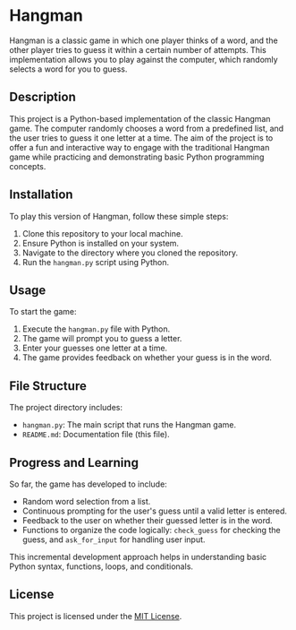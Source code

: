 # Hangman

Hangman is a classic game in which one player thinks of a word, and the other player tries to guess it within a certain number of attempts. This implementation allows you to play against the computer, which randomly selects a word for you to guess.

## Description

This project is a Python-based implementation of the classic Hangman game. The computer randomly chooses a word from a predefined list, and the user tries to guess it one letter at a time. The aim of the project is to offer a fun and interactive way to engage with the traditional Hangman game while practicing and demonstrating basic Python programming concepts.

## Installation

To play this version of Hangman, follow these simple steps:

1. Clone this repository to your local machine.
2. Ensure Python is installed on your system.
3. Navigate to the directory where you cloned the repository.
4. Run the `hangman.py` script using Python.

## Usage

To start the game:

1. Execute the `hangman.py` file with Python.
2. The game will prompt you to guess a letter.
3. Enter your guesses one letter at a time.
4. The game provides feedback on whether your guess is in the word.

## File Structure

The project directory includes:

- `hangman.py`: The main script that runs the Hangman game.
- `README.md`: Documentation file (this file).

## Progress and Learning

So far, the game has developed to include:
- Random word selection from a list.
- Continuous prompting for the user's guess until a valid letter is entered.
- Feedback to the user on whether their guessed letter is in the word.
- Functions to organize the code logically: `check_guess` for checking the guess, and `ask_for_input` for handling user input.

This incremental development approach helps in understanding basic Python syntax, functions, loops, and conditionals.

## License

This project is licensed under the [MIT License](LICENSE).
